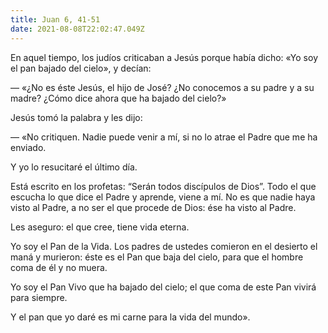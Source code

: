 ```yaml
---
title: Juan 6, 41-51
date: 2021-08-08T22:02:47.049Z
---
```

En aquel tiempo, los judíos criticaban a Jesús porque había dicho: «Yo soy el pan bajado del cielo», y decían:

— «¿No es éste Jesús, el hijo de José? ¿No conocemos a su padre y a su madre? ¿Cómo dice ahora que ha bajado del cielo?» 

Jesús tomó la palabra y les dijo:

— «No critiquen. Nadie puede venir a mí, si no lo atrae el Padre que me ha enviado.

Y yo lo resucitaré el último día. 

Está escrito en los profetas: “Serán todos discípulos de Dios”. Todo el que escucha lo que dice el Padre y aprende, viene a mí. No es que nadie haya visto al Padre, a no ser el que procede de Dios: ése ha visto al Padre.

Les aseguro: el que cree, tiene vida eterna.

Yo soy el Pan de la Vida. Los padres de ustedes comieron en el desierto el maná y murieron: éste es el Pan que baja del cielo, para que el hombre coma de él y no muera.

Yo soy el Pan Vivo que ha bajado del cielo; el que coma de este Pan vivirá para siempre.

Y el pan que yo daré es mi carne para la vida del mundo».